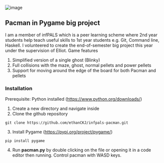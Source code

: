 ![image](https://github.com/ethanCKJ/infpals-pacman/assets/116289808/d55a8696-e0c0-484f-8f76-42be8c6d3ab1)

## Pacman in Pygame big project
I am a member of infPALS which is a peer learning scheme where 2nd year students help teach useful skills to 1st year students e.g. Git, Command line, Haskell. I volunteered to create the end-of-semester big project this year under the supervision of Elliot.
Game features
1. Simplified version of a single ghost (Blinky)
2. Full collisions with the maze, ghost, normal pellets and power pellets
3. Support for moving around the edge of the board for both Pacman and pellets

### Installation
Prerequisite: Python installed (https://www.python.org/downloads/)
1. Create a new directory and navigate inside
2. Clone the github repository
```
git clone https://github.com/ethanCKJ/infpals-pacman.git
```
3. Install Pygame (https://pypi.org/project/pygame/)
```
pip install pygame
```
4. Run **pacman.py** by double clicking on the file or opening it in a code editor then running. Control pacman with WASD keys.

